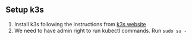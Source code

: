 ## Setup k3s

1. Install k3s following the instructions from [k3s website](https://k3s.io/)
2. We need to have admin right to run kubectl commands. Run `sudo su -`